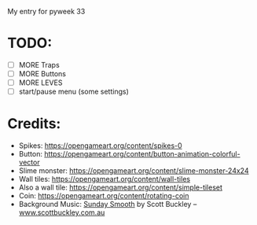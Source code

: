 My entry for pyweek 33

# TODO:
- [ ] MORE Traps
- [ ] MORE Buttons
- [ ] MORE LEVES
- [ ] start/pause menu (some settings)

# Credits:
- Spikes: https://opengameart.org/content/spikes-0
- Button: https://opengameart.org/content/button-animation-colorful-vector
- Slime monster: https://opengameart.org/content/slime-monster-24x24
- Wall tiles: https://opengameart.org/content/wall-tiles
- Also a wall tile: https://opengameart.org/content/simple-tileset
- Coin: https://opengameart.org/content/rotating-coin
- Background Music: [Sunday Smooth](https://www.scottbuckley.com.au/library/sunday-smooth/) by Scott Buckley – www.scottbuckley.com.au